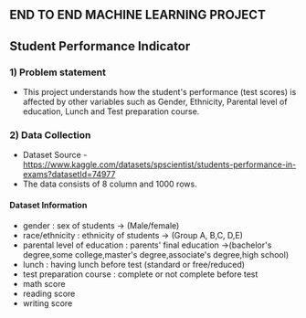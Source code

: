 ## END TO END MACHINE LEARNING PROJECT ##

## Student Performance Indicator

### 1) Problem statement
- This project understands how the student's performance (test scores) is affected by other variables such as Gender, Ethnicity, Parental level of education, Lunch and Test preparation course.


### 2) Data Collection
- Dataset Source - https://www.kaggle.com/datasets/spscientist/students-performance-in-exams?datasetId=74977
- The data consists of 8 column and 1000 rows.


#### Dataset Information
- gender : sex of students  -> (Male/female)
- race/ethnicity : ethnicity of students -> (Group A, B,C, D,E)
- parental level of education : parents' final education ->(bachelor's degree,some college,master's degree,associate's degree,high school)
- lunch : having lunch before test (standard or free/reduced) 
- test preparation course : complete or not complete before test
- math score
- reading score
- writing score